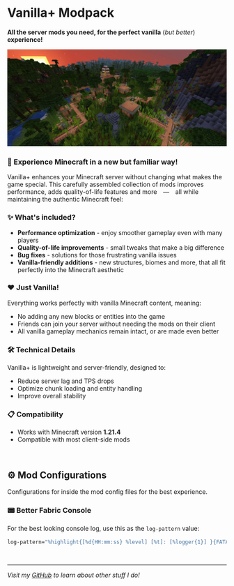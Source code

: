 # **Vanilla+** Modpack
**All the server mods you need, for the perfect vanilla** (_but better_) **experience!**


![Vanilla+ Banner](https://github.com/XulbuX/Minecraft/blob/main/Modrinth/xulbux.vanilla-plus/images/jungle-village.jpg)


### 🌟 Experience Minecraft in a new but familiar way!
Vanilla+ enhances your Minecraft server without changing what makes the game special. This carefully assembled collection of mods improves performance, adds quality-of-life features and more — all while maintaining the authentic Minecraft feel:

### ✨ What's included?
- **Performance optimization** - enjoy smoother gameplay even with many players
- **Quality-of-life improvements** - small tweaks that make a big difference
- **Bug fixes** - solutions for those frustrating vanilla issues
- **Vanilla-friendly additions** - new structures, biomes and more, that all fit perfectly into the Minecraft aesthetic

### ❤️ Just Vanilla!
Everything works perfectly with vanilla Minecraft content, meaning:
- No adding any new blocks or entities into the game
- Friends can join your server without needing the mods on their client
- All vanilla gameplay mechanics remain intact, or are made even better

### 🛠️ Technical Details
Vanilla+ is lightweight and server-friendly, designed to:
- Reduce server lag and TPS drops
- Optimize chunk loading and entity handling
- Improve overall stability

### 📋 Compatibility
- Works with Minecraft version **1.21.4**
- Compatible with most client-side mods

<br>

## ⚙️ Mod Configurations
Configurations for inside the mod config files for the best experience.

### 📟 Better Fabric Console
For the best looking console log, use this as the `log-pattern` value:
```bash
log-pattern="%highlight{[%d{HH:mm:ss} %level] [%t]: [%logger{1}] }{FATAL=bright_magenta, ERROR=bright_red, WARN=bright_yellow, INFO=bright_cyan, DEBUG=bright_black, TRACE=bright_blue}%highlight{%paperMinecraftFormatting{%msg}}{FATAL=magenta, ERROR=red, WARN=yellow, INFO=white, DEBUG=bright_black, TRACE=white}%n"
```

<br>

--------------------------------------------------------------------------------
_Visit my [GitHub](https://github.com/XulbuX) to learn about other stuff I do!_
